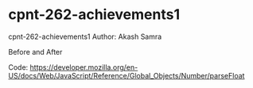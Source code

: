 # cpnt-262-achievements1
cpnt-262-achievements1
Author: Akash Samra

Before and After

Code: https://developer.mozilla.org/en-US/docs/Web/JavaScript/Reference/Global_Objects/Number/parseFloat

